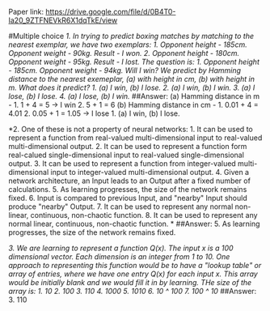 Paper link: https://drive.google.com/file/d/0B4T0-Ia20_9ZTFNEVkR6X1dqTkE/view

#Multiple choice
*1. In trying to predict boxing matches by matching to the nearest exemplar, we have two exemplars:
      1. Opponent height - 185cm. Opponent weight - 90kg. Result - I won.
      2. Opponent height - 180cm. Opponent weight - 95kg. Result - I lost.
    The question is:
      1. Opponent height - 185cm. Opponent weight - 94kg. Will I win?
    We predict by Hamming distance to the nearest exemeplar, (a) with height in cm, (b) with height in m. What does it predict?
      1. (a) I win, (b) I lose.
      2. (a) I win, (b) I win.
      3. (a) I lose, (b) I lose.
      4. (a) I lose, (b) I win.*
##Answer:
    (a) Hamming distance in m -   1. 1 + 4 = 5 -> I win
                                  2. 5 + 1 = 6
    (b) Hamming distance in cm -  1. 0.01 + 4 = 4.01
                                  2. 0.05 + 1 = 1.05 -> I lose
    1. (a) I win, (b) I lose.
    
*2. One of these is not a property of neural networks:
    1. It can be used to represent a function from real-valued multi-dimensional input to real-valued multi-dimensional output.
    2. It can be used to represent a function form real-calued single-dimensional input to real-valued single-dimensional output.
    3. It can be used to represent a function from integer-valued multi-dimensional input to integer-valued multi-dimensional output.
    4. Given a network architecture, an Input leads to an Output after a fixed number of calculations.
    5. As learning progresses, the size of the network remains fixed.
    6. Input is compared to previous Input, and "nearby" Input should produce "nearby" Output.
    7. It can be used to represent any normal non-linear, continuous, non-chaotic function.
    8. It can be used to represent any normal linear, continuous, non-chaotic function. *
##Answer:
    5. As learning progresses, the size of the network remains fixed.
    
*3. We are learning to represent a function Q(x). The input x is a 100 dimensional vector. Each dimension is an integer from 1 to 10. One approach to representing this function would be to have a "lookup table" or array of entries, where we have one entry Q(x) for each input x. This array would be initially blank and we would fill it in by learning. THe size of the array is:
    1. 10
    2. 100
    3. 110
    4. 1000
    5. 1010
    6. 10 ^ 100
    7. 100 ^ 10*
##Answer:
    3. 110
